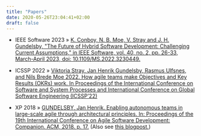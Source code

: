 ```yaml
---
title: "Papers"
date: 2020-05-26T23:04:41+02:00
draft: false
---
```


*   <span>IEEE Software 2023</span> » [K. Conboy, N. B. Moe, V. Stray and J. H. Gundelsby, "The Future of Hybrid Software Development: Challenging Current Assumptions," in IEEE Software, vol. 40, no. 2, pp. 26-33, March-April 2023, doi: 10.1109/MS.2022.3230449.](https://ieeexplore.ieee.org/stamp/stamp.jsp?arnumber=10043613)

*   <span>ICSSP 2022</span> » [Viktoria Stray, Jan Henrik Gundelsby, Rasmus Ulfsnes, and Nils Brede Moe 2022. How agile teams make Objectives and Key Results (OKRs) work. In Proceedings of the International Conference on Software and System Processes and International Conference on Global Software Engineering (ICSSP’22)](https://www.researchgate.net/profile/Viktoria-Stray/publication/359867764_How_agile_teams_make_Objectives_and_Key_Results_OKRs_work/links/625419afef013420666a6065/How-agile-teams-make-Objectives-and-Key-Results-OKRs-work.pdf)

*   <span>XP 2018</span> » [GUNDELSBY, Jan Henrik. Enabling autonomous teams in large-scale agile through architectural principles. In: Proceedings of the 19th International Conference on Agile Software Development: Companion. ACM, 2018\. p. 17.](https://dl.acm.org/authorize?N698798) (Also see [this blogpost.](https://knowitlabs.no/https-knowitlabs-no-how-architecture-enables-team-autonomy-ac8ae6dc071b))
